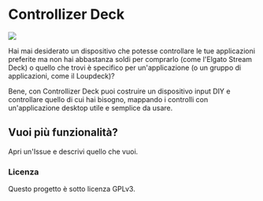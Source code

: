 # Controllizer Deck

<p>
<a href="README.it.md">
<img src="https://img.shields.io/badge/Leggi%20in-Inglese-%23a800ff"></a>
</p>

Hai mai desiderato un dispositivo che potesse controllare le tue applicazioni preferite ma non hai abbastanza soldi per comprarlo (come l'Elgato Stream Deck) o quello che trovi è specifico per un'applicazione (o un gruppo di applicazioni, come il Loupdeck)?

Bene, con Controllizer Deck puoi costruire un dispositivo input DIY e controllare quello di cui hai bisogno, mappando i controlli con un'applicazione desktop utile e semplice da usare.

## Vuoi più funzionalità?
Apri un'Issue e descrivi quello che vuoi.

### Licenza
Questo progetto è sotto licenza GPLv3.
